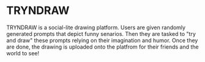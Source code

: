 # TRYNDRAW
TRYNDRAW is a social-lite drawing platform. Users are given randomly generated prompts that depict funny senarios. Then they are tasked to "try and draw" these prompts relying on their imagination and humor. Once they are done, the drawing is uploaded onto the platfrom for their friends and the world to see! 
